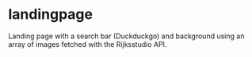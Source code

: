 # landingpage
Landing page with a search bar (Duckduckgo) and background using an array of images fetched with the Rijksstudio API.
